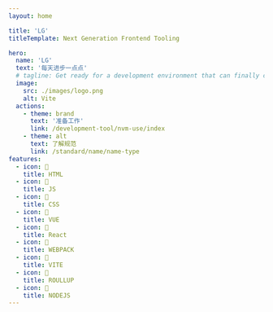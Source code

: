 ```yaml
---
layout: home

title: 'LG'
titleTemplate: Next Generation Frontend Tooling

hero:
  name: 'LG'
  text: '每天进步一点点'
  # tagline: Get ready for a development environment that can finally catch up with you.
  image:
    src: ./images/logo.png
    alt: Vite
  actions:
    - theme: brand
      text: '准备工作'
      link: /development-tool/nvm-use/index
    - theme: alt
      text: 了解规范
      link: /standard/name/name-type
features:
  - icon: 🍎
    title: HTML
  - icon: 🍏
    title: JS
  - icon: 🍊
    title: CSS
  - icon: 🍋
    title: VUE
  - icon: 🍒
    title: React
  - icon: 🍇
    title: WEBPACK
  - icon: 🍉
    title: VITE
  - icon: 🍓
    title: ROULLUP
  - icon: 🍑
    title: NODEJS
---
```

